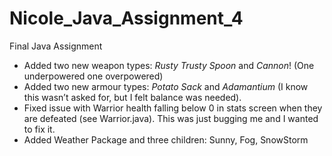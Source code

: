 # Nicole_Java_Assignment_4
Final Java Assignment

- Added two new weapon types: *Rusty Trusty Spoon* and *Cannon*! (One underpowered one overpowered)
- Added two new armour types: *Potato Sack* and *Adamantium* (I know this wasn’t asked for, but I felt balance was needed).
- Fixed issue with Warrior health falling below 0 in stats screen when they are defeated (see Warrior.java). This was just bugging me and I wanted to fix it.
- Added Weather Package and three children: Sunny, Fog, SnowStorm
